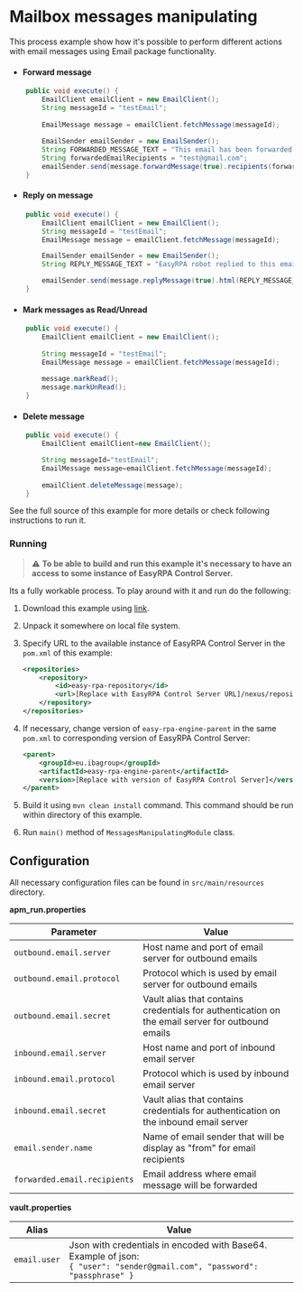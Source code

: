 # Mailbox messages manipulating

This process example show how it's possible to perform different actions with email messages using Email package 
functionality.

* #### Forward message
```java
    public void execute() {
        EmailClient emailClient = new EmailClient();
        String messageId = "testEmail";
        
        EmailMessage message = emailClient.fetchMessage(messageId);
        
        EmailSender emailSender = new EmailSender();
        String FORWARDED_MESSAGE_TEXT = "This email has been forwarded by EasyRPA robot.";
        String forwardedEmailRecipients = "test@gmail.com";
        emailSender.send(message.forwardMessage(true).recipients(forwardedEmailRecipients).html(FORWARDED_MESSAGE_TEXT));
    }
```

* #### Reply on message
```java
    public void execute() {
        EmailClient emailClient = new EmailClient();
        String messageId = "testEmail";
        EmailMessage message = emailClient.fetchMessage(messageId);

        EmailSender emailSender = new EmailSender();
        String REPLY_MESSAGE_TEXT = "EasyRPA robot replied to this email.";

        emailSender.send(message.replyMessage(true).html(REPLY_MESSAGE_TEXT));
    }
```

* #### Mark messages as Read/Unread
```java
    public void execute() {
        EmailClient emailClient = new EmailClient();
        
        String messageId = "testEmail";
        EmailMessage message = emailClient.fetchMessage(messageId);
        
        message.markRead();
        message.markUnRead();
    }
```

* #### Delete message
```java
    public void execute() {
        EmailClient emailClient=new EmailClient();

        String messageId="testEmail";
        EmailMessage message=emailClient.fetchMessage(messageId);
        
        emailClient.deleteMessage(message);
    }
```

See the full source of this example for more details or check following instructions to run it.

### Running

> :warning: **To be able to build and run this example it's necessary to have an access
>to some instance of EasyRPA Control Server.**

Its a fully workable process. To play around with it and run do the following:
1. Download this example using [link][down_git_link].
2. Unpack it somewhere on local file system.
3. Specify URL to the available instance of EasyRPA Control Server in the `pom.xml` of this example:
    ```xml
    <repositories>
        <repository>
            <id>easy-rpa-repository</id>
            <url>[Replace with EasyRPA Control Server URL]/nexus/repository/easyrpa/</url>
        </repository>
    </repositories>
    ```
4. If necessary, change version of `easy-rpa-engine-parent` in the same `pom.xml` to corresponding version of
   EasyRPA Control Server:
    ```xml
    <parent>
        <groupId>eu.ibagroup</groupId>
        <artifactId>easy-rpa-engine-parent</artifactId>
        <version>[Replace with version of EasyRPA Control Server]</version>
    </parent>
    ```

5. Build it using `mvn clean install` command. This command should be run within directory of this example.
6. Run `main()` method of `MessagesManipulatingModule` class.

[down_git_link]: https://downgit.github.io/#/home?url=https://github.com/easyrpa/openframework/tree/main/examples/email/messages-manipulating

## Configuration
All necessary configuration files can be found in `src/main/resources` directory.

**apm_run.properties**

| Parameter     | Value         |
| ------------- |---------------|
| `outbound.email.server` | Host name and port of email server for outbound emails |
| `outbound.email.protocol` | Protocol which is used by email server for outbound emails |
| `outbound.email.secret` | Vault alias that contains credentials for authentication on the email server for outbound emails |
| `inbound.email.server` | Host name and port of inbound email server |
| `inbound.email.protocol` | Protocol which is used by inbound email server |
| `inbound.email.secret` | Vault alias that contains credentials for authentication on the inbound email server |
| `email.sender.name` | Name of email sender that will be display as "from" for email recipients |
| `forwarded.email.recipients` | Email address where email message will be forwarded |

**vault.properties**

| Alias     | Value         |
| ------------- |---------------|
| `email.user` | Json with credentials in encoded with Base64. Example of json:<br>`{ "user": "sender@gmail.com", "password": "passphrase" }` |